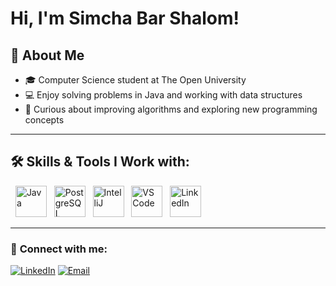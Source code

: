 #  Hi, I'm Simcha Bar Shalom!

## 🎯 About Me
- 🎓 Computer Science student at The Open University  
- 💻 Enjoy solving problems in Java and working with data structures  
- 🚀 Curious about improving algorithms and exploring new programming concepts  

---

## 🛠️ Skills & Tools I Work with: 

<p align="left">
  <img src="https://skillicons.dev/icons?i=java" alt="Java" width="50"/>
  <img src="https://skillicons.dev/icons?i=postgres" alt="PostgreSQL" width="50"/>
  <img src="https://skillicons.dev/icons?i=idea" alt="IntelliJ" width="50"/>
  <img src="https://skillicons.dev/icons?i=vscode" alt="VS Code" width="50"/>
  <img src="https://skillicons.dev/icons?i=linkedin" alt="LinkedIn" width="50"/>
</p>

---

### 🚀 **Connect with me:**

[![LinkedIn](https://skillicons.dev/icons?i=linkedin)](https://https://www.linkedin.com/in/simcha-bar-shalom-26a943281/?originalSubdomain=il)
[![Email](https://skillicons.dev/icons?i=gmail)](mailto:simchabash84@gmail.com)
